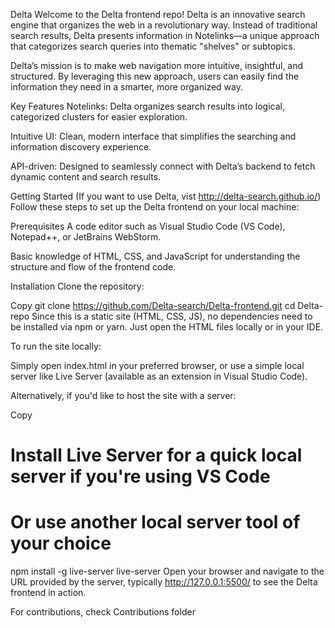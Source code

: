 Delta 
Welcome to the Delta frontend repo! Delta is an innovative search engine that organizes the web in a revolutionary way. Instead of traditional search results, Delta presents information in Notelinks—a unique approach that categorizes search queries into thematic "shelves" or subtopics.

Delta’s mission is to make web navigation more intuitive, insightful, and structured. By leveraging this new approach, users can easily find the information they need in a smarter, more organized way.

Key Features
Notelinks: Delta organizes search results into logical, categorized clusters for easier exploration.

Intuitive UI: Clean, modern interface that simplifies the searching and information discovery experience.

API-driven: Designed to seamlessly connect with Delta’s backend to fetch dynamic content and search results.

Getting Started (If you want to use Delta, vist http://delta-search.github.io/)
Follow these steps to set up the Delta frontend on your local machine:

Prerequisites
A code editor such as Visual Studio Code (VS Code), Notepad++, or JetBrains WebStorm.

Basic knowledge of HTML, CSS, and JavaScript for understanding the structure and flow of the frontend code.

Installation
Clone the repository:

Copy
git clone https://github.com/Delta-search/Delta-frontend.git
cd Delta-repo
Since this is a static site (HTML, CSS, JS), no dependencies need to be installed via npm or yarn. Just open the HTML files locally or in your IDE.

To run the site locally:

Simply open index.html in your preferred browser, or use a simple local server like Live Server (available as an extension in Visual Studio Code).

Alternatively, if you'd like to host the site with a server: 


Copy
# Install Live Server for a quick local server if you're using VS Code
# Or use another local server tool of your choice
npm install -g live-server
live-server
Open your browser and navigate to the URL provided by the server, typically http://127.0.0.1:5500/ to see the Delta frontend in action.
  
For contributions, check Contributions folder
  
